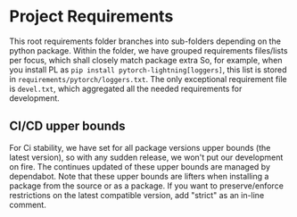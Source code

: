 # Project Requirements

This root requirements folder branches into sub-folders depending on the python package.
Within the folder, we have grouped requirements files/lists per focus, which shall closely match package extra
So, for example, when you install PL as `pip install pytorch-lightning[loggers]`, this list is stored in `requirements/pytorch/loggers.txt`.
The only exceptional requirement file is `devel.txt`, which aggregated all the needed requirements for development.

## CI/CD upper bounds

For Ci stability, we have set for all package versions upper bounds (the latest version), so with any sudden release, we won't put our development on fire.
The continues updated of these upper bounds are managed by dependabot.
Note that these upper bounds are lifters when installing a package from the source or as a package.
If you want to preserve/enforce restrictions on the latest compatible version, add "strict" as an in-line comment.

